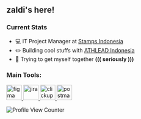 ## zaldi's here!

### Current Stats
- 💻 IT Project Manager at [Stamps Indonesia](https://about.stamps.id/#stamps)
- ✏️ Building cool stuffs with [ATHLEAD Indonesia](https://www.athlead.id/)
- 🔮 Trying to get myself together <b>((( seriously )))</b>

<h3 align="left">Main Tools:</h3>
<p align="left">
<a href="https://www.figma.com/" target="_blank" rel="noreferrer"> <img src="https://www.vectorlogo.zone/logos/figma/figma-icon.svg" alt="figma" width="40" height="40"/> </a>
<a href="https://www.atlassian.com/software/jira" target="_blank" rel="noreferrer"> <img src="https://www.vectorlogo.zone/logos/atlassian_jira/atlassian_jira-icon.svg" alt="jira" width="40" height="40"/> </a>
<a href="https://clickup.com/" target="_blank" rel="noreferrer"> <img src="https://upload.vectorlogo.zone/logos/clickup/images/c24cd4f8-647e-41ff-9c42-cf67cdf0e0d4.svg" alt="clickup" width="40" height="40"/> </a>
<a href="https://postman.com" target="_blank" rel="noreferrer"> <img src="https://www.vectorlogo.zone/logos/getpostman/getpostman-icon.svg" alt="postman" width="40" height="40"/> </a>
</p>

![Profile View Counter](https://komarev.com/ghpvc/?username=flzd)
